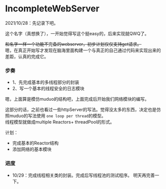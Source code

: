 # IncompleteWebServer      
2021/10/28：先记录下吧。      

这个名字（真想换了），一开始觉得写这个挺easy的，后来实现就QWQ了。    



~~和名字一样一个功能不完备的webserver，初步计划仅仅支持get请求。~~    
嗯，在真正开始写才发现在脑海里面构建一个与真正的自己通过代码来实现出来的差距，认真的完成它。




### 步奏
* 1、先完成基本的多线程部分的封装
* 2、写一个基本的线程安全的日志模块

嗯，上面算是模仿muduo的结构吧，上面完成后开始我们网络模块的编写。

这部分的话，之前也看过一些httpServer的写法。觉得没太多的东西，决定也是仿照muduo的写法使用
`one loop per thread`的模型。     
线程模型就做成multiple Reactors+ threadPool的形式。          


计划：      
* 完成基本的Reactor结构
* 添加网络的基本模块

### 进度
* 10/29：完成线程相关类的封装。完成后写线程池的测试程序。
    明天再完善一下。   


### 